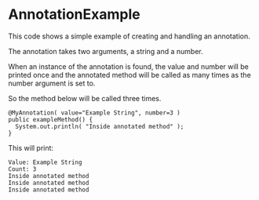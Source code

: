 # AnnotationExample
This code shows a simple example of creating and handling an annotation.

The annotation takes two arguments, a string and a number. 

When an instance of the annotation is found, the value and number will be printed once and the annotated method will be called as many times as the number argument is set to.

So the method below will be called three times.
```
@MyAnnotation( value="Example String", number=3 )
public exampleMethod() {
  System.out.println( "Inside annotated method" );
}
```
This will print:
```
Value: Example String
Count: 3
Inside annotated method
Inside annotated method
Inside annotated method
```
